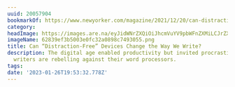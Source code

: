 ```yaml
---
uuid: 20057904
bookmarkOf: https://www.newyorker.com/magazine/2021/12/20/can-distraction-free-devices-change-the-way-we-write
category:
headImage: https://images.are.na/eyJidWNrZXQiOiJhcmVuYV9pbWFnZXMiLCJrZXkiOiIyMDA1NzkwNC9vcmlnaW5hbF82MjgzOWVmM2I1MDAzZTBmYzMyYTA4OThjNzQ5MzA1NS5wbmciLCJlZGl0cyI6eyJyZXNpemUiOnsid2lkdGgiOjEyMDAsImhlaWdodCI6MTIwMCwiZml0IjoiaW5zaWRlIiwid2l0aG91dEVubGFyZ2VtZW50Ijp0cnVlfSwid2VicCI6eyJxdWFsaXR5Ijo5MH0sImpwZWciOnsicXVhbGl0eSI6OTB9LCJyb3RhdGUiOm51bGx9fQ==?bc=0
imageName: 62839ef3b5003e0fc32a0898c7493055.png
title: Can “Distraction-Free” Devices Change the Way We Write?
description: The digital age enabled productivity but invited procrastination. Now
  writers are rebelling against their word processors.
tags:
date: '2023-01-26T19:53:32.778Z'
---
```

